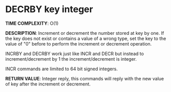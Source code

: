 # DECRBY key integer

**TIME COMPLEXITY**:
O(1)

**DESCRIPTION**: Increment or decrement the number stored at key by one. If the
key does not exist or contains a value of a wrong type, set the key to the
value of "0" before to perform the increment or decrement operation.

INCRBY and DECRBY work just like INCR and DECR but instead to
increment/decrement by 1 the increment/decrement is integer.

INCR commands are limited to 64 bit signed integers.

**RETURN VALUE**: Integer reply, this commands will reply with the new value
of key after the increment or decrement.
